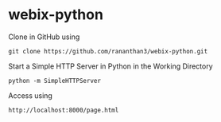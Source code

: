 # webix-python
Clone in GitHub using 
	
	
	git clone https://github.com/rananthan3/webix-python.git
	
Start a Simple HTTP Server in Python in the Working Directory
	
	
	python -m SimpleHTTPServer
	
Access using 

	
	http://localhost:8000/page.html
	
